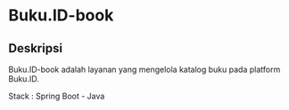 # Buku.ID-book

## Deskripsi
Buku.ID-book adalah layanan yang mengelola katalog buku pada platform Buku.ID.

Stack : Spring Boot - Java
